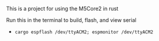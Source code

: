 This is a project for using the M5Core2 in rust

Run this in the terminal to build, flash, and view serial
- `cargo espflash /dev/ttyACM2; espmonitor /dev/ttyACM2`